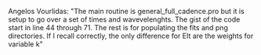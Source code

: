 Angelos Vourlidas: "The main routine is general_full_cadence.pro but it is setup to go over a set of times and wavevelenghts. The gist of the code start in line 44 through 71. The rest is for populating the fits and png directories.
If I recall correctly, the only difference for EIt are the weights for variable k"
